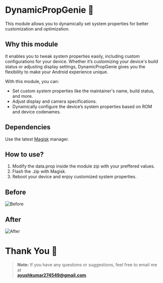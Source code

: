 # DynamicPropGenie 🍉

This module allows you to dynamically set system properties for better customization and optimization.

## Why this module  
It enables you to tweak system properties easily, including custom configurations for your device. Whether it’s customizing your device's build status or adjusting display settings, DynamicPropGenie gives you the flexibility to make your Android experience unique.

With this module, you can:
- Set custom system properties like the maintainer's name, build status, and more.
- Adjust display and camera specifications.
- Dynamically configure the device’s system properties based on ROM and device codenames.

## Dependencies  
Use the latest [Magisk](https://magiskmanager.com/) manager.

## How to use?
1. Modify the data.prop inside the module zip with your preffered values.
2. Flash the .zip with Magisk.
3. Reboot your device and enjoy customized system properties.

## Before  
![Before](https://gist.github.com/user-attachments/assets/c126a488-6ee5-40b6-bf40-5a43a8bc0e39)

## After  
![After](https://gist.github.com/user-attachments/assets/151a121c-8a0c-4d4a-9a8b-395719a7bf97)

# Thank You 🍉  
> **Note:** If you have any questions or suggestions, feel free to email me at  
**ayushkumar274549@gmail.com**.
